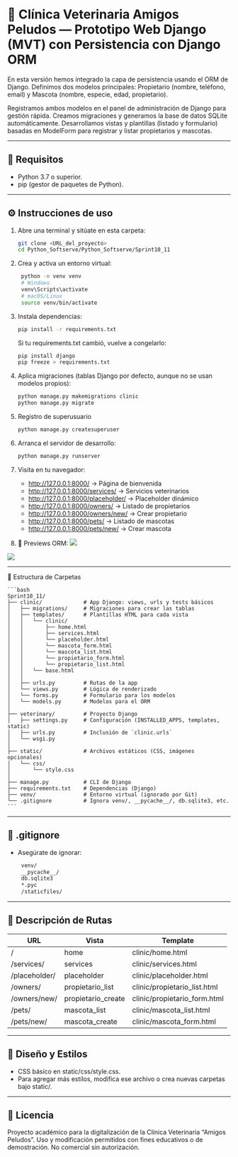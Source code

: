 # :dog: Clínica Veterinaria Amigos Peludos — Prototipo Web Django (MVT) con Persistencia con Django ORM

En esta versión hemos integrado la capa de persistencia usando el ORM de Django. Definimos dos modelos principales: Propietario (nombre, teléfono, email) y Mascota (nombre, especie, edad, propietario).

Registramos ambos modelos en el panel de administración de Django para gestión rápida. Creamos migraciones y generamos la base de datos SQLite automáticamente. Desarrollamos vistas y plantillas (listado y formulario) basadas en ModelForm para registrar y listar propietarios y mascotas.

---


## 🚀 Requisitos

* Python 3.7 o superior.
* pip (gestor de paquetes de Python).

---

## ⚙️ Instrucciones de uso

1. Abre una terminal y sitúate en esta carpeta:

   ```bash
   git clone <URL_del_proyecto>
   cd Python_Softserve/Python_Softserve/Sprint10_11
   ```

2. Crea y activa un entorno virtual:

   ```bash
    python -m venv venv
    # Windows
    venv\Scripts\activate
    # macOS/Linux
    source venv/bin/activate
   ```

3. Instala dependencias:

   ```bash
   pip install -r requirements.txt
   ```

   Si tu requirements.txt cambió, vuelve a congelarlo:
   ```bash
   pip install django
   pip freeze > requirements.txt
   ```

4. Aplica migraciones (tablas Django por defecto, aunque no se usan modelos propios):
   ```bash
   python manage.py makemigrations clinic
   python manage.py migrate
   ```

5. Registro de superusuario
   ```bash
   python manage.py createsuperuser
   ```

6. Arranca el servidor de desarrollo:
   ```bash
   python manage.py runserver
   ```

7. Visita en tu navegador:

   * http://127.0.0.1:8000/  → Página de bienvenida
   * http://127.0.0.1:8000/services/  → Servicios veterinarios
   * http://127.0.0.1:8000/placeholder/  → Placeholder dinámico
   * http://127.0.0.1:8000/owners/      → Listado de propietarios
   * http://127.0.0.1:8000/owners/new/  → Crear propietario
   * http://127.0.0.1:8000/pets/        → Listado de mascotas
   * http://127.0.0.1:8000/pets/new/    → Crear mascota


8. 👀 Previews ORM:
![](https://docs.google.com/drawings/d/e/2PACX-1vSBztgBwd3GoxGSQA-oHlHcSQhDhviGZ13yeOL1g0J7Dir_3UrzuPj095orL42VEbaKnhOIUjQrydIk/pub?w=960&h=720)

![](https://docs.google.com/drawings/d/e/2PACX-1vTkpl4WFk4q-rQPw1LerB6HRvOAllnNeEr3BWLH5rEAt-vpS1zuDywVq8TcW3PLFcl-irN75iNZVzgr/pub?w=960&h=720)


---

📂 Estructura de Carpetas

    ```bash
    Sprint10_11/
    ├── clinic/             # App Django: views, urls y tests básicos
    │   ├── migrations/     # Migraciones para crear las tablas
    │   ├── templates/      # Plantillas HTML para cada vista
    │   │   └── clinic/
    │   │       ├── home.html
    │   │       ├── services.html
    │   │       └── placeholder.html
    │   │       └── mascota_form.html
    │   │       └── mascota_list.html
    │   │       └── propietario_form.html
    │   │       └── propietario_list.html
    │   │   └── base.html
    │   │ 
    │   ├── urls.py         # Rutas de la app
    │   └── views.py        # Lógica de renderizado
    │   └── forms.py        # Formulario para los modelos
    │   └── models.py       # Modelos para el ORM
    │
    ├── veterinary/         # Proyecto Django
    │   ├── settings.py     # Configuración (INSTALLED_APPS, templates, static)
    │   ├── urls.py         # Inclusión de `clinic.urls`
    │   └── wsgi.py
    │
    ├── static/             # Archivos estáticos (CSS, imágenes opcionales)
    │   └── css/
    │       └── style.css
    │
    ├── manage.py           # CLI de Django
    ├── requirements.txt    # Dependencias (Django)
    ├── venv/               # Entorno virtual (ignorado por Git)
    └── .gitignore          # Ignora venv/, __pycache__/, db.sqlite3, etc.
    ```

---

## 📄 .gitignore

* Asegúrate de ignorar:

   ```bash
    venv/
    __pycache__/
    db.sqlite3
    *.pyc
    /staticfiles/
   ```

---

## 📝 Descripción de Rutas

| URL          | Vista       | Template                |
|--------------|-------------|-------------------------|
| /            | home        | clinic/home.html        |
| /services/   | services    | clinic/services.html    |
| /placeholder/| placeholder | clinic/placeholder.html |
| /owners/     | propietario_list | clinic/propietario_list.html |
| /owners/new/ | propietario_create | clinic/propietario_form.html |
| /pets/       | mascota_list | clinic/mascota_list.html |
| /pets/new/   | mascota_create | clinic/mascota_form.html |

---

## 🎨 Diseño y Estilos

* CSS básico en static/css/style.css.
* Para agregar más estilos, modifica ese archivo o crea nuevas carpetas bajo static/.

---

## 📄 Licencia
Proyecto académico para la digitalización de la Clínica Veterinaria “Amigos Peludos”. Uso y modificación permitidos con fines educativos o de demostración. No comercial sin autorización.
